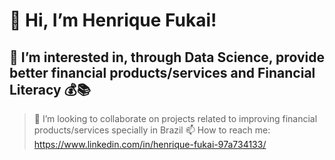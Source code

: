 # 👋 Hi, I’m Henrique Fukai!
   
## 👀 I’m interested in, through Data Science, provide better financial products/services and Financial Literacy 💰📚


> 💞️ I’m looking to collaborate on projects related to improving financial products/services specially in Brazil
> 📫 How to reach me: https://www.linkedin.com/in/henrique-fukai-97a734133/
